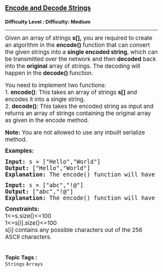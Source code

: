 <h2><a href="https://www.geeksforgeeks.org/problems/encode-and-decode-strings/1">Encode and Decode Strings</a></h2><h3>Difficulty Level : Difficulty: Medium</h3><hr><div class="problems_problem_content__Xm_eO"><p><span style="font-size: 14pt;">Given an array of strings <strong>s[],</strong> you are required to create an algorithm in the <strong>encode()</strong> function that can convert the given strings into a <strong>single encoded string</strong>, which can be transmitted over the network and then <strong>decoded</strong> back into the <strong>original</strong> array of strings. The decoding will happen in the <strong>decode() </strong>function.</span><br><br><span style="font-size: 14pt;">You need to implement two functions:</span><br><span style="font-size: 14pt;">1. <strong>encode()</strong>: This takes an array of strings <strong>s[]</strong> and encodes it into a single string.&nbsp;</span><br><span style="font-size: 14pt;">2. <strong>decode()</strong>: This takes the encoded string as input and returns an array of strings containing the original array as given in the encode method.</span><br><br><span style="font-size: 14pt;"><strong>Note:</strong> You are not allowed to use any inbuilt serialize method.&nbsp;&nbsp;</span></p>
<p><span style="font-size: 14pt;"><strong>Examples:</strong></span></p>
<pre><span style="font-size: 14pt;"><strong>Input: </strong>s =<strong> </strong>["Hello","World"]<strong><br>Output:&nbsp;</strong>["Hello","World"]<strong><br>Explanation: </strong>The encode() function will have the str as input, it will be encoded by one machine. Then another machine will receive the encoded string as the input parameter and then will decode it to its original form.</span></pre>
<pre><span style="font-size: 14pt;"><strong>Input: </strong>s =<strong>&nbsp;</strong>["abc","!@"]<strong><br>Output:&nbsp;</strong>["abc","!@"]<strong><br>Explanation:&nbsp;</strong>The encode() function will have the str as input, here there are two strings, one is "abc" and the other one has some special characters. It will be encoded by one machine. Then another machine will receive the encoded string as the input parameter and then will decode it to its original form.<br></span></pre>
<p><span style="font-size: 14pt;"><strong>Constraints:<br></strong>1&lt;=s.size()&lt;=100<br>1&lt;=s[i].size()&lt;=100<br>s[i] contains any possible characters out of the 256 ASCII characters.</span></p></div><br><p><span style=font-size:18px><strong>Topic Tags : </strong><br><code>Strings</code>&nbsp;<code>Arrays</code>&nbsp;